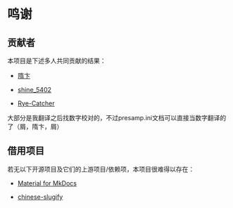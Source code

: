 # 鸣谢

## 贡献者

本项目是下述多人共同贡献的结果：

- [隋卞](https://github.com/SuibianP)

- [shine\_5402](https://github.com/shine5402)

- [Rye-Catcher](https://github.com/Rye-Catcher)

大部分是我翻译之后找数字校对的，不过presamp.ini文档可以直接当数字翻译的了（屑，隋卞，屑）

## 借用项目

若无以下开源项目及它们的上游项目/依赖项，本项目很难得以存在：

- [Material for MkDocs](https://github.com/squidfunk/mkdocs-material)

- [chinese-slugify](https://github.com/oldcai/chinese-slugify)
